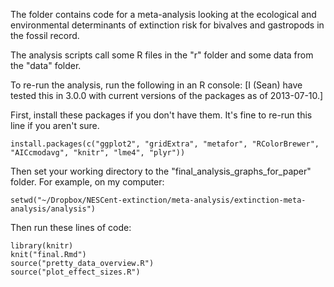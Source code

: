 The folder contains code for a meta-analysis looking at the ecological and 
environmental determinants of extinction risk for bivalves and gastropods in
the fossil record.

The analysis scripts call some R files in the "r" folder and some data from the
"data" folder.

To re-run the analysis, run the following in an R console:
[I (Sean) have tested this in 3.0.0 with current versions of the packages
as of 2013-07-10.]

First, install these packages if you don't have them. It's fine to re-run this 
line if you aren't sure.

    install.packages(c("ggplot2", "gridExtra", "metafor", "RColorBrewer", "AICcmodavg", "knitr", "lme4", "plyr"))

Then set your working directory to the "final_analysis_graphs_for_paper" folder.
For example, on my computer:

    setwd("~/Dropbox/NESCent-extinction/meta-analysis/extinction-meta-analysis/analysis")

Then run these lines of code:

    library(knitr)
    knit("final.Rmd")
    source("pretty_data_overview.R")
    source("plot_effect_sizes.R")

